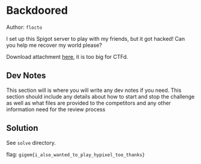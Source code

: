 # Backdoored

Author: `flocto`

I set up this Spigot server to play with my friends, but it got hacked! Can you help me recover my world please?

Download attachment [here](https://drive.google.com/file/d/1lI0Alte2Fj-2SnIht4eeCEXgA9ciOkvI/view?usp=sharing), it is too big for CTFd.

## Dev Notes

This section will is where you will write any dev notes if you need. This section should include any details about how to start and stop the challenge as well as what files are provided to the competitors and any other information need for the review process

## Solution

See `solve` directory.

flag:
`gigem{i_also_wanted_to_play_hypixel_too_thanks}`
